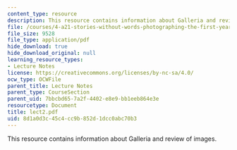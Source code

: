 ```yaml
---
content_type: resource
description: This resource contains information about Galleria and review of images.
file: /courses/4-a21-stories-without-words-photographing-the-first-year-fall-2006/8d1a0d3c45c4cc9b852d1dcc0abc70b3_lect2.pdf
file_size: 9528
file_type: application/pdf
hide_download: true
hide_download_original: null
learning_resource_types:
- Lecture Notes
license: https://creativecommons.org/licenses/by-nc-sa/4.0/
ocw_type: OCWFile
parent_title: Lecture Notes
parent_type: CourseSection
parent_uid: 7bbcbd65-7a2f-4402-e8e9-bb1eeb864e3e
resourcetype: Document
title: lect2.pdf
uid: 8d1a0d3c-45c4-cc9b-852d-1dcc0abc70b3
---
```

This resource contains information about Galleria and review of images.